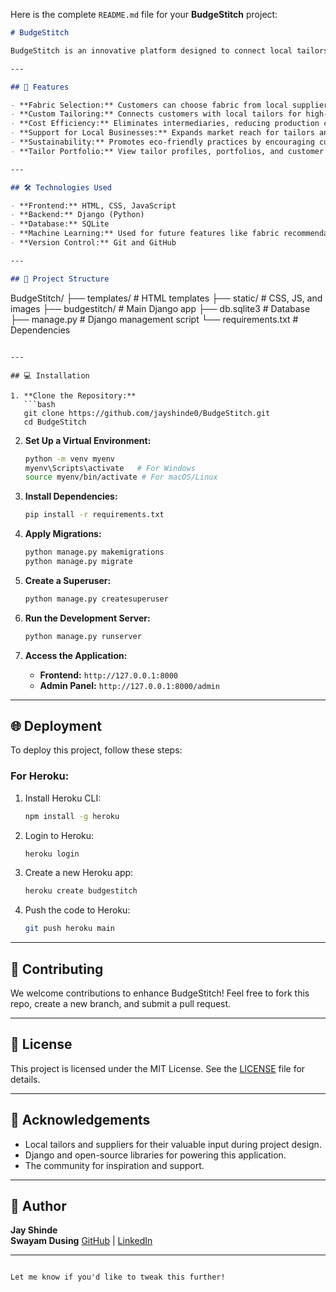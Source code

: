 Here is the complete `README.md` file for your **BudgeStitch** project:

```markdown
# BudgeStitch

BudgeStitch is an innovative platform designed to connect local tailors with customers seeking affordable, high-quality custom clothing. The platform enables customers to select fabric directly from suppliers or provide their own, allowing for personalized and sustainable fashion choices at competitive prices.

---

## 🚀 Features

- **Fabric Selection:** Customers can choose fabric from local suppliers or bring their own.
- **Custom Tailoring:** Connects customers with local tailors for high-quality custom clothing.
- **Cost Efficiency:** Eliminates intermediaries, reducing production costs.
- **Support for Local Businesses:** Expands market reach for tailors and fabric suppliers.
- **Sustainability:** Promotes eco-friendly practices by encouraging custom, made-to-order clothing.
- **Tailor Portfolio:** View tailor profiles, portfolios, and customer reviews for better decision-making.

---

## 🛠️ Technologies Used

- **Frontend:** HTML, CSS, JavaScript
- **Backend:** Django (Python)
- **Database:** SQLite
- **Machine Learning:** Used for future features like fabric recommendation and cost estimation.
- **Version Control:** Git and GitHub

---

## 📂 Project Structure

```
BudgeStitch/
├── templates/         # HTML templates
├── static/            # CSS, JS, and images
├── budgestitch/       # Main Django app
├── db.sqlite3         # Database
├── manage.py          # Django management script
└── requirements.txt   # Dependencies
```

---

## 💻 Installation

1. **Clone the Repository:**
   ```bash
   git clone https://github.com/jayshinde0/BudgeStitch.git
   cd BudgeStitch
   ```

2. **Set Up a Virtual Environment:**
   ```bash
   python -m venv myenv
   myenv\Scripts\activate   # For Windows
   source myenv/bin/activate # For macOS/Linux
   ```

3. **Install Dependencies:**
   ```bash
   pip install -r requirements.txt
   ```

4. **Apply Migrations:**
   ```bash
   python manage.py makemigrations
   python manage.py migrate
   ```

5. **Create a Superuser:**
   ```bash
   python manage.py createsuperuser
   ```

6. **Run the Development Server:**
   ```bash
   python manage.py runserver
   ```

7. **Access the Application:**
   - **Frontend:** `http://127.0.0.1:8000`
   - **Admin Panel:** `http://127.0.0.1:8000/admin`

---

## 🌐 Deployment

To deploy this project, follow these steps:

### For **Heroku**:
1. Install Heroku CLI:
   ```bash
   npm install -g heroku
   ```
2. Login to Heroku:
   ```bash
   heroku login
   ```
3. Create a new Heroku app:
   ```bash
   heroku create budgestitch
   ```
4. Push the code to Heroku:
   ```bash
   git push heroku main
   ```

---

## 🤝 Contributing

We welcome contributions to enhance BudgeStitch! Feel free to fork this repo, create a new branch, and submit a pull request.

---

## 📃 License

This project is licensed under the MIT License. See the [LICENSE](LICENSE) file for details.

---

## 🌟 Acknowledgements

- Local tailors and suppliers for their valuable input during project design.
- Django and open-source libraries for powering this application.
- The community for inspiration and support.

---

## 📝 Author

**Jay Shinde**  
**Swayam Dusing**
[GitHub](https://github.com/jayshinde0) | [LinkedIn]([https://linkedin.com/in/jay-shinde](https://www.linkedin.com/in/jay-shinde-b5634325a/))

---

```

Let me know if you'd like to tweak this further!
